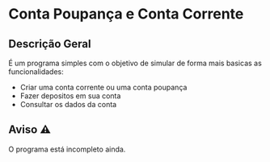 # Conta Poupança e Conta Corrente


## Descrição Geral

É um programa simples com o objetivo de simular de forma mais basicas as funcionalidades:

- Criar uma conta corrente ou uma conta poupança
- Fazer depositos em sua conta
- Consultar os dados da conta

## Aviso ⚠️

O programa está incompleto ainda.
